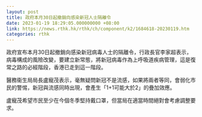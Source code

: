 ```yaml
---
layout: post
title: 政府本月30日起撤銷向感染新冠人士隔離令
date: 2023-01-19 18:29:05.000000000 +08:00
link: https://news.rthk.hk/rthk/ch/component/k2/1684618-20230119.htm
categories: rthk
---
```


政府宣布本月30日起撤銷向感染新冠病毒人士的隔離令，行政長官李家超表示，病毒構成的風險改變，要建立新常態，將新冠病毒作為上呼吸道疾病管理，這是復常之路的必經階段，香港已走到這一階段。

醫務衞生局局長盧寵茂表示，毫無疑問新冠不是流感，如果將兩者等同，會弱化市民的警惕，新冠與流感同時出現，會產生「1+1可能大於2」的疊加效應。

盧寵茂希望市民至少在今個冬季堅持戴口罩，但當局在適當時間絕對會考慮調整要求。
